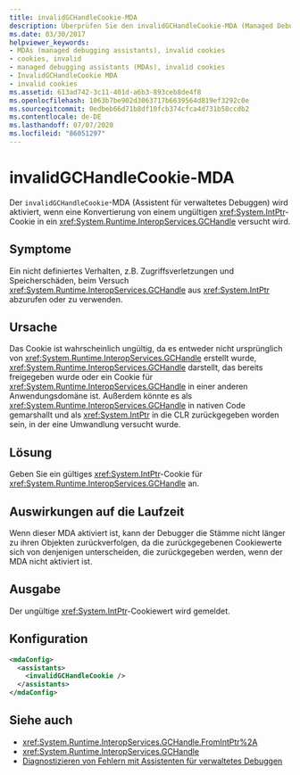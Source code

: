 ```yaml
---
title: invalidGCHandleCookie-MDA
description: Überprüfen Sie den invalidGCHandleCookie-MDA (Managed Debugging Assistant), der aktiviert wird, wenn eine Konvertierung von einem ungültigen IntPtr-Cookie in ein GCHandle versucht wird.
ms.date: 03/30/2017
helpviewer_keywords:
- MDAs (managed debugging assistants), invalid cookies
- cookies, invalid
- managed debugging assistants (MDAs), invalid cookies
- InvalidGCHandleCookie MDA
- invalid cookies
ms.assetid: 613ad742-3c11-401d-a6b3-893ceb8de4f8
ms.openlocfilehash: 1063b7be902d3063717b6639564d819ef3292c0e
ms.sourcegitcommit: 0edbeb66d71b8df10fcb374cfca4d731b58ccdb2
ms.contentlocale: de-DE
ms.lasthandoff: 07/07/2020
ms.locfileid: "86051297"
---
```

# <a name="invalidgchandlecookie-mda"></a>invalidGCHandleCookie-MDA
Der `invalidGCHandleCookie`-MDA (Assistent für verwaltetes Debuggen) wird aktiviert, wenn eine Konvertierung von einem ungültigen <xref:System.IntPtr>-Cookie in ein <xref:System.Runtime.InteropServices.GCHandle> versucht wird.  
  
## <a name="symptoms"></a>Symptome  
 Ein nicht definiertes Verhalten, z.B. Zugriffsverletzungen und Speicherschäden, beim Versuch <xref:System.Runtime.InteropServices.GCHandle> aus <xref:System.IntPtr> abzurufen oder zu verwenden.  
  
## <a name="cause"></a>Ursache  
 Das Cookie ist wahrscheinlich ungültig, da es entweder nicht ursprünglich von <xref:System.Runtime.InteropServices.GCHandle> erstellt wurde, <xref:System.Runtime.InteropServices.GCHandle> darstellt, das bereits freigegeben wurde oder ein Cookie für <xref:System.Runtime.InteropServices.GCHandle> in einer anderen Anwendungsdomäne ist. Außerdem könnte es als <xref:System.Runtime.InteropServices.GCHandle> in nativen Code gemarshallt und als <xref:System.IntPtr> in die CLR zurückgegeben worden sein, in der eine Umwandlung versucht wurde.  
  
## <a name="resolution"></a>Lösung  
 Geben Sie ein gültiges <xref:System.IntPtr>-Cookie für <xref:System.Runtime.InteropServices.GCHandle> an.  
  
## <a name="effect-on-the-runtime"></a>Auswirkungen auf die Laufzeit  
 Wenn dieser MDA aktiviert ist, kann der Debugger die Stämme nicht länger zu ihren Objekten zurückverfolgen, da die zurückgegebenen Cookiewerte sich von denjenigen unterscheiden, die zurückgegeben werden, wenn der MDA nicht aktiviert ist.  
  
## <a name="output"></a>Ausgabe  
 Der ungültige <xref:System.IntPtr>-Cookiewert wird gemeldet.  
  
## <a name="configuration"></a>Konfiguration  
  
```xml  
<mdaConfig>  
  <assistants>  
    <invalidGCHandleCookie />  
  </assistants>  
</mdaConfig>  
```  
  
## <a name="see-also"></a>Siehe auch

- <xref:System.Runtime.InteropServices.GCHandle.FromIntPtr%2A>
- <xref:System.Runtime.InteropServices.GCHandle>
- [Diagnostizieren von Fehlern mit Assistenten für verwaltetes Debuggen](diagnosing-errors-with-managed-debugging-assistants.md)
